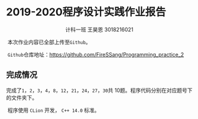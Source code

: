 # 2019-2020程序设计实践作业报告

<center>计科一班 王昊恩 3018216021</center>

​		本次作业内容已全部上传至`Github`。

​		`Github`仓库地址：https://github.com/FireSSang/Programming_practice_2

## 完成情况

​		完成了`1`，`2`，`3`，`4`，`8`，`12`，`21`，`24`，`27`，`30`共 10题。程序代码分别在对应题号下的文件夹下。

​		程序使用 `CLion` 开发， `C++ 14.0` 标准。

